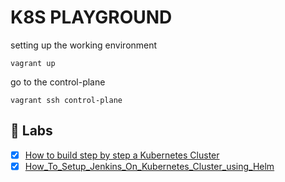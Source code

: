 # K8S PLAYGROUND 

setting up the working environment


```shell
vagrant up
```

go to the control-plane

```shell
vagrant ssh control-plane
```



## :microscope: Labs

- [x] [How to build step by step a Kubernetes Cluster](../Labs/How_to_build_a_Kubernetes_Cluster.md)
- [x] [How_To_Setup_Jenkins_On_Kubernetes_Cluster_using_Helm](../Labs/How_To_Setup_Jenkins_On_Kubernetes_Cluster_using_Helm.md)
